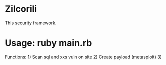 # Zilcorili
This security framework.
# Usage: ruby main.rb
Functions:
      1) Scan sql and xxs vuln on site
      2) Create payload (metasploit)
      3) 
